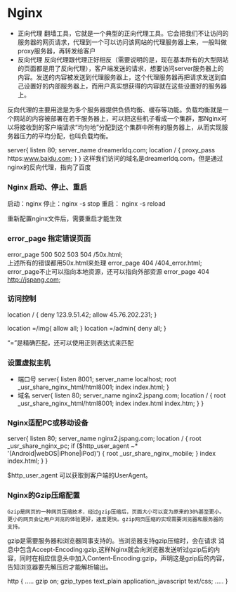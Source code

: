 # Nginx
* 正向代理
	翻墙工具，它就是一个典型的正向代理工具。它会把我们不让访问的服务器的网页请求，代理到一个可以访问该网站的代理服务器上来，一般叫做proxy服务器，再转发给客户
* 反向代理
	反向代理跟代理正好相反（需要说明的是，现在基本所有的大型网站的页面都是用了反向代理），客户端发送的请求，想要访问server服务器上的内容。发送的内容被发送到代理服务器上，这个代理服务器再把请求发送到自己设置好的内部服务器上，而用户真实想获得的内容就在这些设置好的服务器上。

反向代理的主要用途是为多个服务器提供负债均衡、缓存等功能。负载均衡就是一个网站的内容被部署在若干服务器上，可以把这些机子看成一个集群，那Nginx可以将接收到的客户端请求“均匀地”分配到这个集群中所有的服务器上，从而实现服务器压力的平均分配，也叫负载均衡。

server{
        listen 80;
        server_name dreamerldq.com;
        location / {
               proxy_pass https:www.baidu.com;
        }
}
这样我们访问的域名是dreamerldq.com，但是通过nginx的反向代理，指向了百度

### Nginx 启动、停止、重启
启动：nginx
停止：nginx  -s stop
重启： nginx -s reload

重新配置nginx文件后，需要重启才能生效

### error_page 指定错误页面

error_page   500 502 503 504  /50x.html;  
上述所有的错误都用50x.html来处理
error_page 404  /404_error.html;
error_page不止可以指向本地资源，还可以指向外部资源
error_page  404 http://jspang.com;


###  访问控制
location / {
        deny   123.9.51.42;
        allow  45.76.202.231;
    }

 location =/img{
        allow all;
    }
    location =/admin{
        deny all;
    }

“=”是精确匹配，还可以使用正则表达式来匹配
### 设置虚拟主机
* 端口号
server{
        listen 8001;
        server_name localhost;
        root _usr_share_nginx_html/html8001;
        index index.html;
}
* 域名
server{
        listen 80;
        server_name nginx2.jspang.com;
        location / {
                root _usr_share_nginx_html/html8001;
                index index.html index.htm;
        }
}
### Nginx适配PC或移动设备
server{
     listen 80;
     server_name nginx2.jspang.com;
     location / {
      root _usr_share_nginx_pc;
      if ($http_user_agent ~* '(Android|webOS|iPhone|iPod)') {
         root _usr_share_nginx_mobile;
      }
      index index.html;
     }
}

$http_user_agent 可以获取到客户端的UserAgent。

### Nginx的Gzip压缩配置
	Gzip是网页的一种网页压缩技术，经过gzip压缩后，页面大小可以变为原来的30%甚至更小。更小的网页会让用户浏览的体验更好，速度更快。gzip网页压缩的实现需要浏览器和服务器的支持。
gzip是需要服务器和浏览器同事支持的。当浏览器支持gzip压缩时，会在请求		消息中包含Accept-Encoding:gzip,这样Nginx就会向浏览器发送听过gzip后的内容，同时在相应信息头中加入Content-Encoding:gzip，声明这是gzip后的内容，告知浏览器要先解压后才能解析输出。

http {
   .....
    gzip on;
    gzip_types text_plain application_javascript text/css;
   .....
}